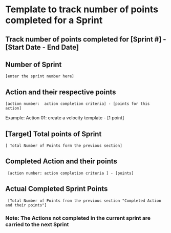 #  Template to track number of points completed for a Sprint 

## Track number of points completed for [Sprint #] - [Start Date - End Date]

## Number of Sprint
    [enter the sprint number here]
 
## Action and their respective points 
    [action number:  action completion criteria] - [points for this action]
  
  Example:
  Action 01: create a velocity template - [1 point]
  
## [Target] Total points of Sprint
    [ Total Number of Points form the previous section]
  
## Completed Action and  their points
     [action number: action completion criteria ] - [points]
  
## Actual Completed Sprint Points
     [Total Number of Points from the previous section "Completed Action and their points"]

### Note: The Actions not completed in the current sprint are carried to the next Sprint